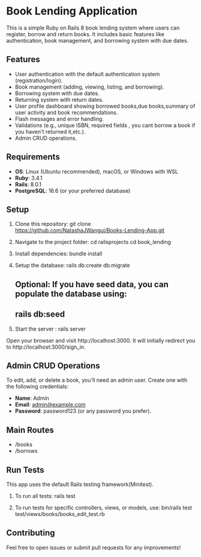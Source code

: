 # Book Lending Application

This is a simple Ruby on Rails 8 book lending system where users can register, borrow and return books. It includes basic features like authentication, book management, and borrowing system with due dates.

## Features

- User authentication with the default authentication system (registration/login).
- Book management (adding, viewing, listing, and borrowing).
- Borrowing system with due dates.
- Returning system with return dates.
- User profile dashboard showing borrowed books,due books,summary of user activity and book recommendations.
- Flash messages and error handling.
- Validations (e.g., unique ISBN, required fields , you cant borrow a book if you haven't returned it,etc.).
- Admin CRUD operations.

## Requirements

- **OS**: Linux (Ubuntu recommended), macOS, or Windows with WSL
- **Ruby**: 3.4.1
- **Rails**: 8.0.1
- **PostgreSQL**: 16.6 (or your preferred database)

## Setup

1. Clone this repository:
    git clone https://github.com/NatashaJWangui/Books-Lending-App.git

2. Navigate to the project folder:
    cd railsprojects
    cd book_lending

3. Install dependencies:
    bundle install

4. Setup the database:
    rails db:create db:migrate

    ## Optional: If you have seed data, you can populate the database using:
    ## rails db:seed

5. Start the server :
    rails server

Open your browser and visit http://localhost:3000. It will initially redirect you to http://localhost:3000/sign_in.

## Admin CRUD Operations

To edit, add, or delete a book, you'll need an admin user. Create one with the following credentials:

- **Name**: Admin
- **Email**: admin@example.com
- **Password**: password123 (or any password you prefer).
    
## Main Routes

   * /books
   * /borrows

## Run Tests

This app uses the default Rails testing framework(Minitest).
1. To run all tests:
    rails test

2. To run tests for specific controllers, views, or models, use:
    bin/rails test test/views/books/books_edit_test.rb

## Contributing

Feel free to open issues or submit pull requests for any improvements!
